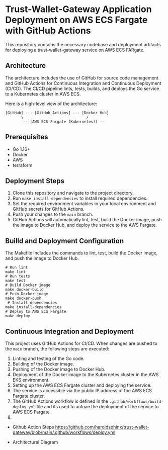 # Trust-Wallet-Gateway Application Deployment on AWS ECS Fargate with GitHub Actions

This repository contains the necessary codebase and deployment artifacts for deploying a trust-wallet-gateway service on AWS ECS FARgate.

## Architecture

The architecture includes the use of GitHub for source code management and GitHub Actions for Continuous Integration and Continuous Deployment (CI/CD). The CI/CD pipeline lints, tests, builds, and deploys the Go service to a Kubernetes cluster in AWS ECS. 

Here is a high-level view of the architecture:
```
[GitHub] --- [GitHub Actions] --- [Docker Hub]
       \                            /
        -- [AWS ECS Fargate (Kubernetes)] --  
```


## Prerequisites

- Go 1.16+
- Docker
- AWS 
- terraform

## Deployment Steps

1. Clone this repository and navigate to the project directory.
2. Run `make install-dependencies` to install required dependencies.
3. Set the required environment variables in your local environment and GitHub secrets for GitHub Actions.
4. Push your changes to the `main` branch.
5. GitHub Actions will automatically lint, test, build the Docker image, push the image to Docker Hub, and deploy the service to the AWS Fargate.


## Builld and Deployment Configuration

The Makefile includes the commands to lint, test, build the Docker image, and push the image to Docker Hub. 

```shell
# Run lint
make lint 
# Run tests
make test 
# Build Docker image
make docker-build 
# Push Docker image
make docker-push 
 # Install dependencies
make install-dependencies
# Deploy to AWS ECS Fargate
make deploy 
```

## Continuous Integration and Deployment

This project uses GitHub Actions for CI/CD. When changes are pushed to the `main` branch, the following steps are executed:

1. Linting and testing of the Go code.
2. Building of the Docker image.
3. Pushing of the Docker image to Docker Hub.
4. Deployment of the Docker image to the Kubernetes cluster in the AWS EKS environment.
5. Setting up the AWS ECS Fargate cluster and deploying the service.
6. The service is accessible via the public IP address of the AWS ECS Fargate cluster.
7. The GitHub Actions workflow is defined in the `.github/workflows/build-deploy.yml` file and its used to autoae the deployment of the service to AWS ECS Fargate.
8. 


- Github Action Steps 
https://github.com/haroldsphinx/trust-wallet-gateway/blob/main/.github/workflows/deploy.yml


- Architectural Diagram



